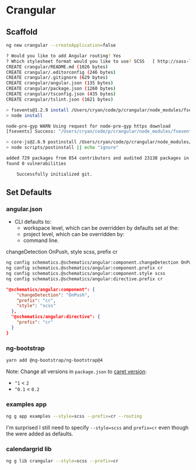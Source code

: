 # Crangular

## Scaffold
```bash
ng new crangular --createApplication=false

? Would you like to add Angular routing? Yes
? Which stylesheet format would you like to use? SCSS   [ http://sass-lang.com/documentation/file.SASS_REFERENCE.html#syntax ]
CREATE crangular/README.md (1026 bytes)
CREATE crangular/.editorconfig (246 bytes)
CREATE crangular/.gitignore (629 bytes)
CREATE crangular/angular.json (135 bytes)
CREATE crangular/package.json (1260 bytes)
CREATE crangular/tsconfig.json (435 bytes)
CREATE crangular/tslint.json (1621 bytes)

> fsevents@1.2.9 install /Users/cryan/code/p/crangular/node_modules/fsevents
> node install

node-pre-gyp WARN Using request for node-pre-gyp https download
[fsevents] Success: "/Users/cryan/code/p/crangular/node_modules/fsevents/lib/binding/Release/node-v64-darwin-x64/fse.node" is installed via remote

> core-js@2.6.9 postinstall /Users/cryan/code/p/crangular/node_modules/core-js
> node scripts/postinstall || echo "ignore"

added 729 packages from 854 contributors and audited 23138 packages in 22.486s
found 0 vulnerabilities

    Successfully initialized git.
```

## Set Defaults

### angular.json
- CLI defaults to:
  - workspace level, which can be overridden by defaults set at the:
  - project level, which can be overridden by:
  - command line.

changeDetection OnPush, style scss, prefix cr
```bash
ng config schematics.@schematics/angular:component.changeDetection OnPush
ng config schematics.@schematics/angular:component.prefix cr
ng config schematics.@schematics/angular:component.style scss
ng config schematics.@schematics/angular:directive.prefix cr
```

```json
"@schematics/angular:component": {
    "changeDetection": "OnPush",
    "prefix": "cr",
    "style": "scss"
  },
  "@schematics/angular:directive": {
    "prefix": "cr"
  }
}
```

### ng-bootstrap
```bash
yarn add @ng-bootstrap/ng-bootstrap@4
```

Note: Change all versions in `package.json` to [caret version](https://www.npmjs.com/package/semver#caret-ranges-123-025-004):
- `^1` < `2`
- `^0.1` < `0.2`

### examples app
```bash
ng g app examples --style=scss --prefix=cr --routing
```
I'm surprised I still need to specify `--style=scss` and `prefix=cr` even though the were added as defaults.

### calendargrid lib
```bash
ng g lib crangular --style=scss --prefix=cr
```
